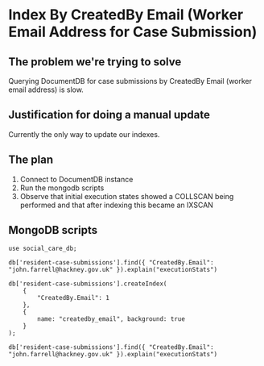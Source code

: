 # Index By CreatedBy Email (Worker Email Address for Case Submission)

## The problem we're trying to solve

Querying DocumentDB for case submissions by CreatedBy Email (worker email address) is slow.

## Justification for doing a manual update

Currently the only way to update our indexes.

## The plan

1. Connect to DocumentDB instance
2. Run the mongodb scripts
3. Observe that initial execution states showed a COLLSCAN being performed and that after indexing this became an IXSCAN

## MongoDB scripts

```
use social_care_db;
```

```
db['resident-case-submissions'].find({ "CreatedBy.Email": "john.farrell@hackney.gov.uk" }).explain("executionStats")
```

```
db['resident-case-submissions'].createIndex(
    {
        "CreatedBy.Email": 1
    },
    {
        name: "createdby_email", background: true
    }
);
```

```
db['resident-case-submissions'].find({ "CreatedBy.Email": "john.farrell@hackney.gov.uk" }).explain("executionStats")
```
